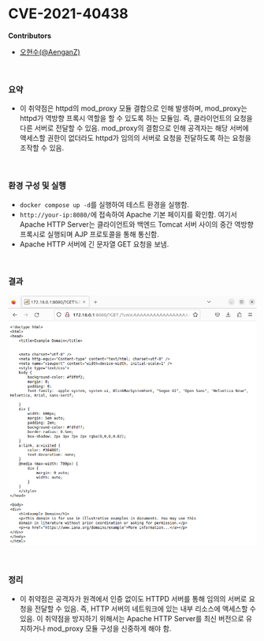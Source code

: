 # CVE-2021-40438

**Contributors**

-   [오현수(@AenganZ)](https://github.com/AenganZ)

<br/>

### 요약

-   이 취약점은 httpd의 mod_proxy 모듈 결함으로 인해 발생하며, mod_proxy는 httpd가 역방향 프록시 역할을 할 수 있도록 하는 모듈임. 즉, 클라이언트의 요청을 다른 서버로 전달할 수 있음. mod_proxy의 결함으로 인해 공격자는 해당 서버에 액세스할 권한이 없더라도 httpd가 임의의 서버로 요청을 전달하도록 하는 요청을 조작할 수 있음.

<br/>

### 환경 구성 및 실행

-   `docker compose up -d`를 실행하여 테스트 환경을 실행함.
-   `http://your-ip:8080/`에 접속하여 Apache 기본 페이지를 확인함. 여기서 Apache HTTP Server는 클라이언트와 백엔드 Tomcat 서버 사이의 중간 역방향 프록시로 실행되며 AJP 프로토콜을 통해 통신함.
-   Apache HTTP 서버에 긴 문자열 GET 요청을 보냄.

<br/>

### 결과

![](1.png)

<br/>

### 정리

-   이 취약점은 공격자가 원격에서 인증 없이도 HTTPD 서버를 통해 임의의 서버로 요청을 전달할 수 있음. 즉, HTTP 서버의 네트워크에 있는 내부 리소스에 액세스할 수 있음. 이 취약점을 방지하기 위해서는 Apache HTTP Server를 최신 버전으로 유지하거나 mod_proxy 모듈 구성을 신중하게 해야 함.


